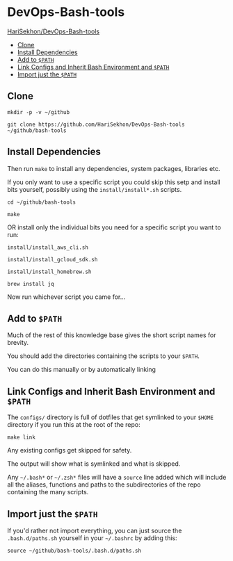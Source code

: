 # DevOps-Bash-tools

[HariSekhon/DevOps-Bash-tools](https://github.com/HariSekhon/DevOps-Bash-tools)

<!-- INDEX_START -->

- [Clone](#clone)
- [Install Dependencies](#install-dependencies)
- [Add to `$PATH`](#add-to-path)
- [Link Configs and Inherit Bash Environment and `$PATH`](#link-configs-and-inherit-bash-environment-and-path)
- [Import just the `$PATH`](#import-just-the-path)

<!-- INDEX_END -->

## Clone

```shell
mkdir -p -v ~/github

git clone https://github.com/HariSekhon/DevOps-Bash-tools ~/github/bash-tools
```

## Install Dependencies

Then run `make` to install any dependencies, system packages, libraries etc.

If you only want to use a specific script you could skip this setp and install bits yourself,
possibly using the `install/install*.sh` scripts.

```shell
cd ~/github/bash-tools
```

```shell
make
```

OR install only the individual bits you need for a specific script you want to run:

```shell
install/install_aws_cli.sh
```
```shell
install/install_gcloud_sdk.sh
```
```shell
install/install_homebrew.sh

brew install jq
```

Now run whichever script you came for...

## Add to `$PATH`

Much of the rest of this knowledge base gives the short script names for brevity.

You should add the directories containing the scripts to your `$PATH`.

You can do this manually or by automatically linking

## Link Configs and Inherit Bash Environment and `$PATH`

The `configs/` directory is full of dotfiles that get symlinked to your `$HOME` directory if you run this at the root
of the repo:

```
make link
```

Any existing configs get skipped for safety.

The output will show what is symlinked and what is skipped.

Any `~/.bash*` or `~/.zsh*` files will have a `source` line added which will include all the aliases,
functions and paths to the subdirectories of the repo containing the many scripts.

## Import just the `$PATH`

If you'd rather not import everything,
you can just source the `.bash.d/paths.sh` yourself in your `~/.bashrc` by adding this:

```shell
source ~/github/bash-tools/.bash.d/paths.sh
```

